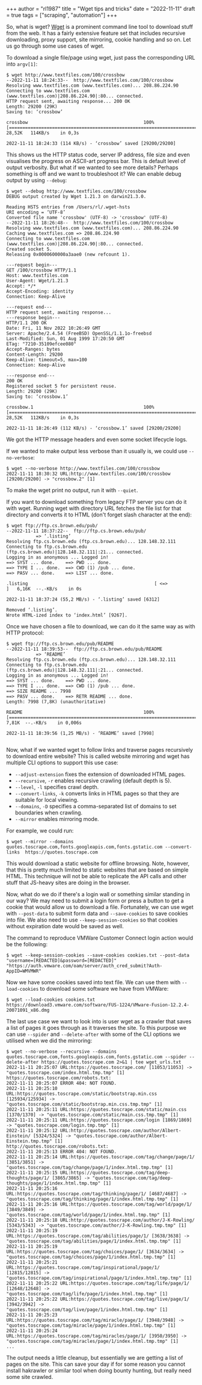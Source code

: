 +++
author = "rl1987"
title = "Wget tips and tricks"
date = "2022-11-11"
draft = true
tags = ["scraping", "automation"]
+++

So, what is wget? [Wget](https://www.gnu.org/software/wget/) is a prominent command
line tool to download stuff from the web. It has a fairly extensive feature set that
includes recursive downloading, proxy support, site mirroring, cookie handling and so
on. Let us  go through some use cases of wget. 

To download a single file/page using wget, just pass the corresponding URL into `argv[1]`:

```
$ wget http://www.textfiles.com/100/crossbow
--2022-11-11 18:24:33--  http://www.textfiles.com/100/crossbow
Resolving www.textfiles.com (www.textfiles.com)... 208.86.224.90
Connecting to www.textfiles.com (www.textfiles.com)|208.86.224.90|:80... connected.
HTTP request sent, awaiting response... 200 OK
Length: 29200 (29K)
Saving to: ‘crossbow’

crossbow                                           100%[================================================================================================================>]  28,52K   114KB/s    in 0,3s    

2022-11-11 18:24:33 (114 KB/s) - ‘crossbow’ saved [29200/29200]

```

This shows us the HTTP status code, server IP address, file size and even visualises
the progress on ASCII-art progress bar. This is default level of output verbosity. 
But what if we wanted to see more details? Perhaps something is off and we want to 
troubleshoot it? We can enable debug output by using `--debug`:

```
$ wget --debug http://www.textfiles.com/100/crossbow
DEBUG output created by Wget 1.21.3 on darwin21.3.0.

Reading HSTS entries from /Users/rl/.wget-hsts
URI encoding = ‘UTF-8’
Converted file name 'crossbow' (UTF-8) -> 'crossbow' (UTF-8)
--2022-11-11 18:26:48--  http://www.textfiles.com/100/crossbow
Resolving www.textfiles.com (www.textfiles.com)... 208.86.224.90
Caching www.textfiles.com => 208.86.224.90
Connecting to www.textfiles.com (www.textfiles.com)|208.86.224.90|:80... connected.
Created socket 5.
Releasing 0x0000600000a3aae0 (new refcount 1).

---request begin---
GET /100/crossbow HTTP/1.1
Host: www.textfiles.com
User-Agent: Wget/1.21.3
Accept: */*
Accept-Encoding: identity
Connection: Keep-Alive

---request end---
HTTP request sent, awaiting response... 
---response begin---
HTTP/1.1 200 OK
Date: Fri, 11 Nov 2022 10:26:49 GMT
Server: Apache/2.4.54 (FreeBSD) OpenSSL/1.1.1o-freebsd
Last-Modified: Sun, 01 Aug 1999 17:20:50 GMT
ETag: "7210-35109efcee080"
Accept-Ranges: bytes
Content-Length: 29200
Keep-Alive: timeout=5, max=100
Connection: Keep-Alive

---response end---
200 OK
Registered socket 5 for persistent reuse.
Length: 29200 (29K)
Saving to: ‘crossbow.1’

crossbow.1                                         100%[================================================================================================================>]  28,52K   112KB/s    in 0,3s    

2022-11-11 18:26:49 (112 KB/s) - ‘crossbow.1’ saved [29200/29200]

```

We got the HTTP message headers and even some socket lifecycle logs.

If we wanted to make output less verbose than it usually is, we could use
`--no-verbose`:

```
$ wget --no-verbose http://www.textfiles.com/100/crossbow
2022-11-11 18:30:32 URL:http://www.textfiles.com/100/crossbow [29200/29200] -> "crossbow.2" [1]
```

To make the wget print no output, run it with `--quiet`.

If you want to download something from legacy FTP server you can do it with wget. Running
wget with directory URL fetches the file list for that directory and converts it to HTML
(don't forget slash character at the end):

```
$ wget ftp://ftp.cs.brown.edu/pub/
--2022-11-11 18:37:22--  ftp://ftp.cs.brown.edu/pub/
           => ‘.listing’
Resolving ftp.cs.brown.edu (ftp.cs.brown.edu)... 128.148.32.111
Connecting to ftp.cs.brown.edu (ftp.cs.brown.edu)|128.148.32.111|:21... connected.
Logging in as anonymous ... Logged in!
==> SYST ... done.    ==> PWD ... done.
==> TYPE I ... done.  ==> CWD (1) /pub ... done.
==> PASV ... done.    ==> LIST ... done.

.listing                                               [ <=>                                                                                                             ]   6,16K  --.-KB/s    in 0s      

2022-11-11 18:37:24 (55,2 MB/s) - ‘.listing’ saved [6312]

Removed ‘.listing’.
Wrote HTML-ized index to ‘index.html’ [9267].
```

Once we have chosen a file to download, we can do it the same way as with HTTP protocol:

```
$ wget ftp://ftp.cs.brown.edu/pub/README 
--2022-11-11 18:39:53--  ftp://ftp.cs.brown.edu/pub/README
           => ‘README’
Resolving ftp.cs.brown.edu (ftp.cs.brown.edu)... 128.148.32.111
Connecting to ftp.cs.brown.edu (ftp.cs.brown.edu)|128.148.32.111|:21... connected.
Logging in as anonymous ... Logged in!
==> SYST ... done.    ==> PWD ... done.
==> TYPE I ... done.  ==> CWD (1) /pub ... done.
==> SIZE README ... 7998
==> PASV ... done.    ==> RETR README ... done.
Length: 7998 (7,8K) (unauthoritative)

README                                             100%[================================================================================================================>]   7,81K  --.-KB/s    in 0,006s  

2022-11-11 18:39:56 (1,25 MB/s) - ‘README’ saved [7998]


```

Now, what if we wanted wget to follow links and traverse pages recursively to download
entire website? This is called website mirroring and wget has multiple CLI options
to support this use case:

* `--adjust-extension` fixes the extension of downloaded HTML pages.
* `--recursive`, `-r` enables recursive crawling (default depth is 5).
* `--level`, `-l` specifies crawl depth.
* `--convert-links`, `-k` converts links in HTML pages so that they are suitable for local viewing.
* `--domains`, `-D` specifies a comma-separated list of domains to set boundaries when crawling.
* `--mirror` enables mirroring mode.

For example, we could run:

```
$ wget --mirror --domains quotes.toscrape.com,fonts.googleapis.com,fonts.gstatic.com --convert-links  https://quotes.toscrape.com
```

This would download a static website for offline browsing. Note, however, that this is pretty
much limited to static websites that are based on simple HTML. This technique will not be
able to replicate the API calls and other stuff that JS-heavy sites are doing in the browser.

Now, what do we do if there's a login wall or something similar standing in our way? We may need
to submit a login form or press a button to get a cookie that would allow us to download a file.
Fortunately, we can use wget with `--post-data` to submit form data and `--save-cookies` to save 
cookies into file. We also need to use `--keep-session-cookies` so that cookies without 
expiration date would be saved as well.

The command to reproduce VMWare Customer Connect login action would be the following:

```
$ wget --keep-session-cookies --save-cookies cookies.txt --post-data "username=[REDACTED]&password=[REDACTED]" "https://auth.vmware.com/oam/server/auth_cred_submit?Auth-AppID=WMVMWR"
```

Now we have some cookies saved into text file. We can use them with `--load-cookies` to 
download some software we have from VMWare:

```
$ wget --load-cookies cookies.txt https://download3.vmware.com/software/FUS-1224/VMware-Fusion-12.2.4-20071091_x86.dmg
```

The last use case we want to look into is user wget as a crawler that saves a list of pages it
goes through as it traverses the site. To this purpose we can use `--spider` and `--delete-after`
with some of the CLI options we utilised when we did the mirroring:

```
$ wget --no-verbose --recursive --domains quotes.toscrape.com,fonts.googleapis.com,fonts.gstatic.com --spider --delete-after https://quotes.toscrape.com 2>&1 | tee wget_urls.txt 
2022-11-11 20:25:07 URL:https://quotes.toscrape.com/ [11053/11053] -> "quotes.toscrape.com/index.html.tmp.tmp" [1]
https://quotes.toscrape.com/robots.txt:
2022-11-11 20:25:07 ERROR 404: NOT FOUND.
2022-11-11 20:25:10 URL:https://quotes.toscrape.com/static/bootstrap.min.css [125934/125934] -> "quotes.toscrape.com/static/bootstrap.min.css.tmp.tmp" [1]
2022-11-11 20:25:11 URL:https://quotes.toscrape.com/static/main.css [1370/1370] -> "quotes.toscrape.com/static/main.css.tmp.tmp" [1]
2022-11-11 20:25:11 URL:https://quotes.toscrape.com/login [1869/1869] -> "quotes.toscrape.com/login.tmp.tmp" [1]
2022-11-11 20:25:12 URL:http://quotes.toscrape.com/author/Albert-Einstein/ [5324/5324] -> "quotes.toscrape.com/author/Albert-Einstein.tmp.tmp" [1]
http://quotes.toscrape.com/robots.txt:
2022-11-11 20:25:13 ERROR 404: NOT FOUND.
2022-11-11 20:25:14 URL:https://quotes.toscrape.com/tag/change/page/1/ [3851/3851] -> "quotes.toscrape.com/tag/change/page/1/index.html.tmp.tmp" [1]
2022-11-11 20:25:15 URL:https://quotes.toscrape.com/tag/deep-thoughts/page/1/ [3865/3865] -> "quotes.toscrape.com/tag/deep-thoughts/page/1/index.html.tmp.tmp" [1]
2022-11-11 20:25:16 URL:https://quotes.toscrape.com/tag/thinking/page/1/ [4687/4687] -> "quotes.toscrape.com/tag/thinking/page/1/index.html.tmp.tmp" [1]
2022-11-11 20:25:16 URL:https://quotes.toscrape.com/tag/world/page/1/ [3849/3849] -> "quotes.toscrape.com/tag/world/page/1/index.html.tmp.tmp" [1]
2022-11-11 20:25:18 URL:http://quotes.toscrape.com/author/J-K-Rowling/ [5343/5343] -> "quotes.toscrape.com/author/J-K-Rowling.tmp.tmp" [1]
2022-11-11 20:25:19 URL:https://quotes.toscrape.com/tag/abilities/page/1/ [3638/3638] -> "quotes.toscrape.com/tag/abilities/page/1/index.html.tmp.tmp" [1]
2022-11-11 20:25:19 URL:https://quotes.toscrape.com/tag/choices/page/1/ [3634/3634] -> "quotes.toscrape.com/tag/choices/page/1/index.html.tmp.tmp" [1]
2022-11-11 20:25:21 URL:https://quotes.toscrape.com/tag/inspirational/page/1/ [12815/12815] -> "quotes.toscrape.com/tag/inspirational/page/1/index.html.tmp.tmp" [1]
2022-11-11 20:25:22 URL:https://quotes.toscrape.com/tag/life/page/1/ [12648/12648] -> "quotes.toscrape.com/tag/life/page/1/index.html.tmp.tmp" [1]
2022-11-11 20:25:22 URL:https://quotes.toscrape.com/tag/live/page/1/ [3942/3942] -> "quotes.toscrape.com/tag/live/page/1/index.html.tmp.tmp" [1]
2022-11-11 20:25:23 URL:https://quotes.toscrape.com/tag/miracle/page/1/ [3948/3948] -> "quotes.toscrape.com/tag/miracle/page/1/index.html.tmp.tmp" [1]
2022-11-11 20:25:24 URL:https://quotes.toscrape.com/tag/miracles/page/1/ [3950/3950] -> "quotes.toscrape.com/tag/miracles/page/1/index.html.tmp.tmp" [1]
...
```

The output needs a little cleanup, but essentially we are getting a list of pages on the site.
This can save your day if for some reason you cannot install hakrawler or similar tool when doing bounty hunting, but really
need some site crawled.

